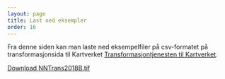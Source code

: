 ```yaml
---
layout: page
title: Last ned eksempler
order: 16
---
```


Fra denne siden kan man laste ned eksempelfiler på csv-formatet på transformasjonsida til Kartverket [Transformasjontjenesten til Kartverket]([https://proj.org/](https://transformasjon.kartverket.no/)).

<a href="..\src\projresources\public\NNTrans2018B.tif">Download NNTrans2018B.tif</a>

